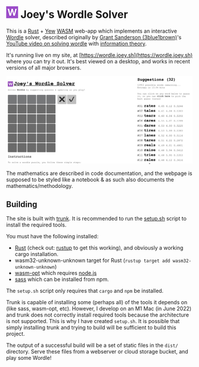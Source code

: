 # ![W](static/favicon.png) Joey's Wordle Solver

This is a [Rust](https://rust-lang.org) + [Yew](https://yew.rs/) [WASM](https://webassembly.org/) web-app which 
implements an interactive [Wordle](https://www.nytimes.com/games/wordle/index.html) solver, described originally by
[Grant Sanderson (3blue1brown)](https://www.youtube.com/c/3blue1brown)'s 
[YouTube video on solving wordle](https://youtu.be/v68zYyaEmEA) with 
[information theory](https://en.wikipedia.org/wiki/Information_theory).

It's running live on my site, at [https://wordle.joey.sh](https://wordle.joey.sh) where you can try it out. It's best 
viewed on a desktop, and works in recent versions of all major browsers.

![screencap](./doc/screencap_wordle_site.jpg)

The mathematics are described in code documentation, and the webpage is supposed to be styled like a notebook & as such
also documents the mathematics/methodology.

## Building

The site is built with [trunk](https://trunkrs.dev/). It is recommended to run the [setup.sh](./setup.sh) script to 
install the required tools.

You must have the following installed:
* [Rust](https://rust-lang.org) (check out: [rustup](https://rustup.rs/) to get this working), and obviously a working 
  cargo installation.
* wasm32-unknown-unknown target for Rust (`rustup target add wasm32-unknown-unknown`)
* [wasm-opt](https://github.com/MrRefactoring/wasm-opt) which requires [node.js](https://nodejs.org/en/)
* [sass](https://sass-lang.com/) which can be installed from npm.

The `setup.sh` script only requires that `cargo` and `npm` be installed.

Trunk is capable of installing some (perhaps all) of the tools it depends on (like sass, wasm-opt, etc). However, I 
develop on an M1 Mac (in June 2022) and trunk does not correctly install required tools because the architecture is not 
supported. This is why I have created `setup.sh`. It is possible that simply installing trunk and trying to build will
be sufficient to build this project.

The output of a successful build will be a set of static files in the `dist/` directory. Serve these files from a 
webserver or cloud storage bucket, and play some Wordle!